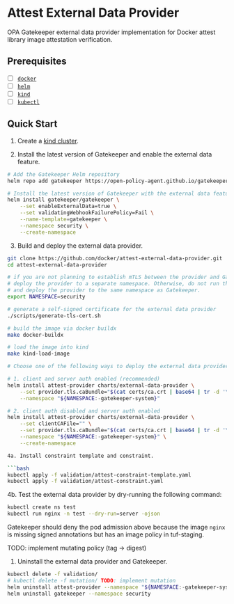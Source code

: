 # Attest External Data Provider

OPA Gatekeeper external data provider implementation for Docker attest library image attestation verification.

## Prerequisites

- [ ] [`docker`](https://docs.docker.com/get-docker/)
- [ ] [`helm`](https://helm.sh/)
- [ ] [`kind`](https://kind.sigs.k8s.io/)
- [ ] [`kubectl`](https://kubernetes.io/docs/tasks/tools/#kubectl)

## Quick Start

1. Create a [kind cluster](https://kind.sigs.k8s.io/docs/user/quick-start/).

2. Install the latest version of Gatekeeper and enable the external data feature.

```bash
# Add the Gatekeeper Helm repository
helm repo add gatekeeper https://open-policy-agent.github.io/gatekeeper/charts

# Install the latest version of Gatekeeper with the external data feature enabled.
helm install gatekeeper/gatekeeper \
    --set enableExternalData=true \
    --set validatingWebhookFailurePolicy=Fail \
    --name-template=gatekeeper \
    --namespace security \
    --create-namespace
```

3. Build and deploy the external data provider.

```bash
git clone https://github.com/docker/attest-external-data-provider.git
cd attest-external-data-provider

# if you are not planning to establish mTLS between the provider and Gatekeeper,
# deploy the provider to a separate namespace. Otherwise, do not run the following command
# and deploy the provider to the same namespace as Gatekeeper.
export NAMESPACE=security

# generate a self-signed certificate for the external data provider
./scripts/generate-tls-cert.sh

# build the image via docker buildx
make docker-buildx

# load the image into kind
make kind-load-image

# Choose one of the following ways to deploy the external data provider:

# 1. client and server auth enabled (recommended)
helm install attest-provider charts/external-data-provider \
    --set provider.tls.caBundle="$(cat certs/ca.crt | base64 | tr -d '\n\r')" \
    --namespace "${NAMESPACE:-gatekeeper-system}"

# 2. client auth disabled and server auth enabled
helm install attest-provider charts/external-data-provider \
    --set clientCAFile="" \
    --set provider.tls.caBundle="$(cat certs/ca.crt | base64 | tr -d '\n\r')" \
    --namespace "${NAMESPACE:-gatekeeper-system}" \
    --create-namespace

4a. Install constraint template and constraint.

```bash
kubectl apply -f validation/attest-constraint-template.yaml
kubectl apply -f validation/attest-constraint.yaml
```

4b. Test the external data provider by dry-running the following command:

```bash
kubectl create ns test
kubectl run nginx -n test --dry-run=server -ojson
```

Gatekeeper should deny the pod admission above because the image `nginx` is missing signed annotations but has an image policy in tuf-staging.

TODO: implement mutating policy (tag -> digest)
<!-- 5a. Install Assign mutation.

```bash
kubectl apply -f mutation/external-data-provider-mutation.yaml
```

5b. Test the external data provider by dry-running the following command:

```bash
kubectl run nginx --image=nginx --dry-run=server -ojson
```

The expected JSON output should have the following image field with `_valid` appended by the external data provider:

```json
"containers": [
    {
        "name": "nginx",
        "image": "nginx_valid",
        ...
    }
]
``` -->

1. Uninstall the external data provider and Gatekeeper.

```bash
kubectl delete -f validation/
# kubectl delete -f mutation/ TODO: implement mutation
helm uninstall attest-provider --namespace "${NAMESPACE:-gatekeeper-system}"
helm uninstall gatekeeper --namespace security
```
